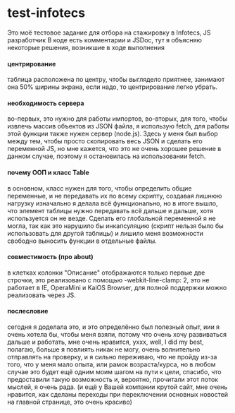 # test-infotecs

<!-- https://github.com/sialiss/test-infotecs
https://sialiss.github.io/test-infotecs/ -->

Это моё тестовое задание для отбора на стажировку в Infotecs, JS разработчик
В коде есть комментарии и JSDoc, тут я объясняю некоторые решения, возникшие в ходе выполнения

#### центрирование
таблица расположена по центру, чтобы выглядело приятнее, занимают она 50% ширины экрана, если надо, то центрирование легко убрать.

#### необходимость сервера
во-первых, это нужно для работы импортов,
во-вторых, для того, чтобы извлечь массив объектов из JSON файла, я использую fetch, для работы этой функции также нужен сервер (node.js). Здесь у меня был выбор между тем, чтобы просто скопировать весь JSON и сделать его переменной JS, но мне кажется, что это не очень хорошее решение в данном случае, поэтому я остановилась на использовании fetch.

#### почему ООП и класс Table
в основном, класс нужен для того, чтобы определить общие переменные, и не передавать их по всему скрипту, создавая лишнюю нагрузку
изначально я делала всё функционально, но в итоге вышло, что элемент таблицы нужно передавать всё дальше и дальше, хотя используется он не везде. Сделать его глобальной переменной я не могла, так как это нарушило бы инкапсуляцию (скрипт нельзя было бы использовать для другой таблицы) и лишило меня возможности свободно выносить функции в отдельные файлы.

#### совместимость (про about)
в клетках колонки "Описание" отображаются только первые две строчки, это реализовано с помощью -webkit-line-clamp: 2, это не работает в IE, OperaMini и KaiOS Browser, для полной поддержки можно реализовать через JS.

#### послесловие
сегодня я доделала это, и это определённо был полезный опыт, иии я очень хотела бы, чтобы меня взяли, потому что очень хочу развиваться дальше и работать, мне очень нравится, уххх, well, I did my best, полагаю, больше я повлиять никак не могу, очень волнительно отправлять на проверку, и я сильно переживаю, что не пройду из-за того, что у меня мало опыта, или рамок возраста/курса, но в любом случае это будет ещё одним моим шагом на пути к цели, спасибо, что предоставили такую возможность и, вероятно, прочитали этот поток мыслей, я очень рада.
(и ещё у Вашей компании крутой сайт, мне очень нравится, как сделаны переходы при переключении основных новостей на главной странице, это очень красиво)
